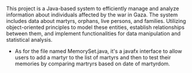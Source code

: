 This project is a Java-based system to efficiently manage and analyze information about individuals affected by
the war in Gaza. The system includes data about martyrs, orphans, live persons, and families. Utilizing
object-oriented principles to model these entities, establish relationships between them, and implement
functionalities for data manipulation and statistical analysis.
* As for the file named MemorySet.java, it's a javafx interface to allow users to add a martyr to the list of martyrs and then to test their memories by comparing martryrs based on date of martyrdom.
